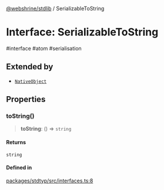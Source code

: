 [@webshrine/stdlib](../globals.md) / SerializableToString

# Interface: SerializableToString

#interface #atom #serialisation

## Extended by

- [`NativeObject`](NativeObject.md)

## Properties

### toString()

> **toString**: () => `string`

#### Returns

`string`

#### Defined in

[packages/stdtyp/src/interfaces.ts:8](https://github.com/webshrine/webshrine/blob/8cedc3f2efca3108f17475a5ce8404715d0d24a5/packages/stdtyp/src/interfaces.ts#L8)

